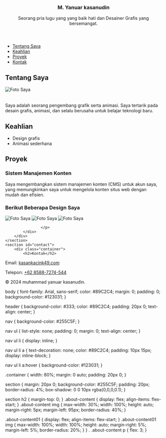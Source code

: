 <!DOCTYPE html>
<html lang="id">
<head>
    <meta charset="UTF-8">
    <meta name="viewport" content="width=device-width, initial-scale=1.0">
    <title>Portofolio Saya</title>
    <link rel="stylesheet" href="style.css">
</head>
<body>
    <header>
        <div class="container">
            <h3>M. Yanuar kasanudin</h1>
            <p>Seorang pria lugu yang yang baik hati dan Desainer Grafis yang bersemangat.</p>
        </div>
    </header>
    <nav>
        <ul>
            <li><a href="#about">Tentang Saya</a></li>
            <li><a href="#skills">Keahlian</a></li>
            <li><a href="#projects">Proyek</a></li>
            <li><a href="#contact">Kontak</a></li>
        </ul>
    </nav>
    <section id="about">
        <div class="container">
            <h2>Tentang Saya</h2>
            <div class="about-content">
            
<p><img src="kasan05.png" alt="Foto Saya">
<br>
<br>
<br>
 Saya adalah seorang pengembang grafik
     serta animasi. Saya tertarik pada
     desain grafis, animasi, dan selalu
     berusaha untuk belajar teknologi baru.</p>
        </div>
    </section>
    <section id="skills">
        <div class="container">
            <h2>Keahlian</h2>
            <ul>
                <li>Design grafis</li>
                <li>Animasi sederhana</li></li>
            </ul>
        </div>
    </section>
    <section id="projects">
        <div class="container">
            <h2>Proyek</h2>
            <div class="project">
                <h3>Sistem Manajemen Konten</h3>
                <p>Saya mengembangkan sistem manajemen konten (CMS) untuk akun saya, yang memungkinkan saya untuk mengelola konten situs web dengan mudah dan efisien.</p>
            </div>
             <div class="project">
                <h3>Berikut Beberapa Design Saya</h3>
                <div class="about-content01">
                <p>
                    <img src="kasan04.png" alt="Foto Saya">
                    <img src="kasan02.png" alt="Foto Saya">
             <!--       <img src="kasan03.png" alt="Foto Saya"> -->
                     <img src="kasan06.png" alt="Foto Saya">
                    
                    
                    
                    
                    </p>
            </div>
        </div>
    </section>
    <section id="contact">
        <div class="container">
            <h2>Kontak</h2>
<p>Email: <a href="mailto:kasankacink49.com">kasankacink49.com</a></p>
<p>Telepon:
<a href="tel:+6285887274544">+62 8588-7274-544</a></p>
        </div>
    </section>
    <footer>
        <div class="container">
            <p>&copy; 2024 muhammad yanuar kasanudin.</p>
        </div>
    </footer>
</body>
</html>


body {
    font-family: Arial, sans-serif;
    color: #89C2C4;
    margin: 0;
    padding: 0;
    background-color: #123031;
}

header {
    background-color: #333;
    color: #89C2C4;
    padding: 20px 0;
    text-align: center;
}

nav {
    background-color: #255C5F;
}

nav ul {
    list-style: none;
    padding: 0;
    margin: 0;
    text-align: center;
}

nav ul li {
    display: inline;
}

nav ul li a {
    text-decoration: none;
    color: #89C2C4;
    padding: 10px 15px;
    display: inline-block;
}

nav ul li a:hover {
    background-color: #123031;
}

.container {
    width: 80%;
    margin: 0 auto;
    padding: 20px 0;
}

section {
    margin: 20px 0;
    background-color: #255C5F;
    padding: 20px;
    border-radius: 4%;
    box-shadow: 0 0 10px rgba(0,0,0,0.1);
}

section h2 {
    margin-top: 0;
}
.about-content {
    display: flex;
    align-items: flex-start;
}
.about-content img {
    max-width: 30%;
    width: 100%;
    height: auto;
    margin-right: 5px;
    margin-left: 95px;
    border-radius: 40%;
}


.about-content01 {
    display: flex;
    align-items: flex-start;
}
.about-content01 img {
    max-width: 100%;
    width: 100%;
    height: auto;
    margin-right: 5%;
    margin-left: 5%;
    border-radius: 20%;
}
}
.
.about-content p {
    flex: 3;
}


